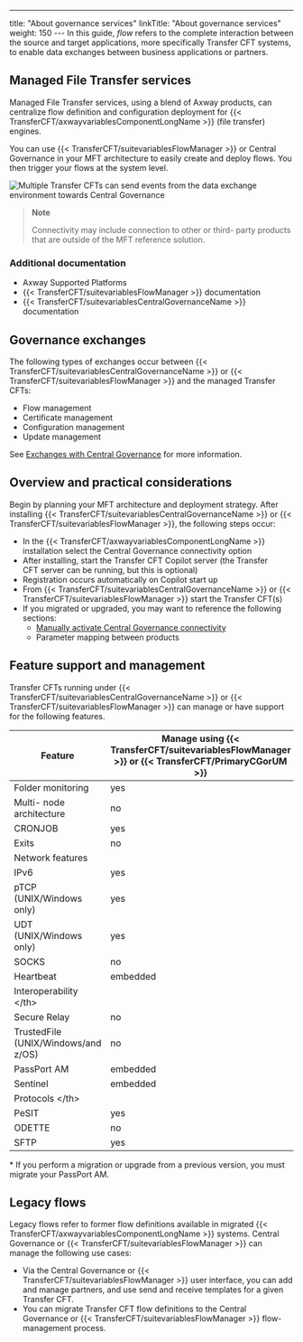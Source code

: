 ---
title: "About governance services"
linkTitle: "About governance services"
weight: 150
--- In this guide, *flow* refers to the complete interaction between the source and target applications, more specifically Transfer CFT systems, to enable data exchanges between business applications or partners.

## Managed File Transfer services

Managed File Transfer services, using a blend of Axway products, can centralize flow definition and configuration deployment for {{< TransferCFT/axwayvariablesComponentLongName  >}} (file transfer) engines.

You can use {{< TransferCFT/suitevariablesFlowManager  >}} or Central Governance in your MFT architecture to easily create and deploy flows. You then trigger your flows at the system level.

![Multiple Transfer CFTs can send events from the data exchange environment towards Central Governance](/Images/TransferCFT/data_exchange_env.png)

> **Note**
>
> Connectivity may include connection to other or third- party products that are outside of the MFT reference solution.

### Additional documentation

- Axway Supported Platforms
- {{< TransferCFT/suitevariablesFlowManager >}} documentation
- {{< TransferCFT/suitevariablesCentralGovernanceName >}} documentation

## Governance exchanges

The following types of exchanges occur between {{< TransferCFT/suitevariablesCentralGovernanceName  >}} or {{< TransferCFT/suitevariablesFlowManager  >}} and the managed Transfer CFTs:

- Flow management
- Certificate management
- Configuration management
- Update management

See [Exchanges with Central Governance](../cg_postregister) for more information.

## Overview and practical considerations

Begin by planning your MFT architecture and deployment strategy. After installing {{< TransferCFT/suitevariablesCentralGovernanceName  >}} or {{< TransferCFT/suitevariablesFlowManager  >}}, the following steps occur:

- In the {{< TransferCFT/axwayvariablesComponentLongName >}} installation select the Central Governance connectivity option
- After installing, start the Transfer CFT Copilot server (the Transfer CFT server can be running, but this is optional)
- Registration occurs automatically on Copilot start up
- From {{< TransferCFT/suitevariablesCentralGovernanceName >}} or {{< TransferCFT/suitevariablesFlowManager >}} start the Transfer CFT(s)
- If you migrated or upgraded, you may want to reference the following sections:
    - [Manually activate Central Governance connectivity](../register_cg)
    - Parameter mapping between products

<span id="Feature"></span>

## Feature support and management

Transfer CFTs running under {{< TransferCFT/suitevariablesCentralGovernanceName  >}} or {{< TransferCFT/suitevariablesFlowManager  >}} can manage or have support for the following features.

| Feature  |  Manage using {{< TransferCFT/suitevariablesFlowManager  >}} or {{< TransferCFT/PrimaryCGorUM  >}}  | Supported but not configurable using Central Governance or {{< TransferCFT/suitevariablesFlowManager  >}}  |
| --- | --- | --- |
| Folder monitoring  | yes  | yes  |
| Multi- node architecture  | no  | yes  |
| CRONJOB  | yes  | yes  |
| Exits  | no  | yes  |
| Network features  |   |   |
| IPv6  | yes  | yes  |
| pTCP (UNIX/Windows only)  | yes  | yes  |
| UDT (UNIX/Windows only)  | yes  | yes  |
| SOCKS  | no  | yes  |
| Heartbeat  | embedded  | yes  |
| Interoperability &lt;/th&gt;  |   |   |
| Secure Relay  | no  | yes  |
| TrustedFile (UNIX/Windows/and z/OS)  | no  | yes |
| PassPort AM  | embedded  | no (*)  |
| Sentinel  | embedded  | yes  |
| Protocols &lt;/th&gt;  |   |   |
| PeSIT  | yes  | yes  |
| ODETTE  | no  | yes  |
| SFTP  | yes  | yes  |

\* If you perform a migration or upgrade from a previous version, you must migrate your PassPort AM.

<span id="Legacy"></span>

## Legacy flows

Legacy flows refer to former flow definitions available in migrated {{< TransferCFT/axwayvariablesComponentLongName  >}} systems. Central Governance or {{< TransferCFT/suitevariablesFlowManager  >}} can manage the following use cases:

- Via the Central Governance or {{< TransferCFT/suitevariablesFlowManager >}} user interface, you can add and manage partners, and use send and receive templates for a given Transfer CFT.
- You can migrate Transfer CFT flow definitions to the Central Governance or {{< TransferCFT/suitevariablesFlowManager >}} flow- management process.
